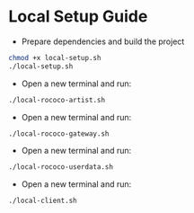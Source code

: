 # Local Setup Guide

- Prepare dependencies and build the project
```bash
chmod +x local-setup.sh
./local-setup.sh
```

- Open a new terminal and run:
```bash
./local-rococo-artist.sh
```

- Open a new terminal and run:
```bash
./local-rococo-gateway.sh
```

- Open a new terminal and run:
```bash
./local-rococo-userdata.sh
```

- Open a new terminal and run:
```
./local-client.sh
```
